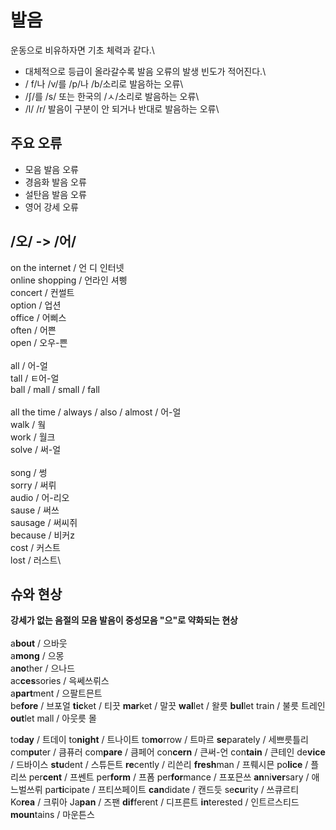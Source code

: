 # 발음
운동으로 비유하자면 기초 체력과 같다.\

- 대체적으로 등급이 올라갈수록 발음 오류의 발생 빈도가 적어진다.\
- / f/나 /v/를 /p/나 /b/소리로 발음하는 오류\
- /ʃ/를 /s/ 또는 한국의 /ㅅ/소리로 발음하는 오류\
- /l/ /r/ 발음이 구분이 안 되거나 반대로 발음하는 오류\

## 주요 오류
- 모음 발음 오류
- 경음화 발음 오류
- 설탄음 발음 오류
- 영어 강세 오류

## /오/ -> /어/
on the internet / 언 디 인터넷\
online shopping / 언라인 셔삥\
concert / 컨썰트\
option / 업션\
office / 어삐스\
often / 어쁜\
open / 오우-쁜\
 \
all / 어-얼\
tall / ㅌ어-얼\
ball / mall / small / fall\
 \
all the time / always / also / almost / 어-얼\
walk / 웤\
work / 월크\
solve / 써-얼\
 \
song / 썽\
sorry / 써뤼\
audio / 어-리오\
sause / 써쓰\
sausage / 써씨쥐\
because / 비커z\
cost / 커스트\
lost / 러스트\

## 슈와 현상
**강세가 없는 음절의 모음 발음이 중성모음 "으"로 약화되는 현상**\
\
a**bout** / 으바웃\
a**mong** / 으몽\
a**no**ther / 으나드\
ac**ces**sories / 윽쎄쓰뤼스\
a**part**ment / 으팔트믄트\
be**fore** / 브포얼
**tic**ket / 티끗
**mar**ket / 말끗
**wal**let / 왈릇
**bul**let train / 불릇 트레인
**out**let mall / 아웃릇 몰

to**day** / 트데이
to**night** / 트나이트
to**mo**rrow / 트마르
**se**parately / 세쁘릇틀리
com**pu**ter / 큼퓨러
com**pare** / 큼페어
con**cern** / 큰써-언
con**tain** / 큰테인
de**vice** / 드바이스
**stu**dent / 스튜든트
**re**cently / 리쓴리
**fresh**man / 프뤠시믄
po**lice** / 플리쓰
per**cent** / 프쎈트
per**form** / 프폼
per**for**mance / 프포믄쓰
**an**ni**ver**sary / 애느벌쓰뤼
par**ti**cipate / 프티쓰페이트
**can**didate / 캔드듯
se**cu**rity / 쓰큐르티
Ko**rea** / 크뤼아
Ja**pan** / 즈팬
**dif**ferent / 디프른트
**in**terested / 인트르스티드
**moun**tains / 마운튼스

